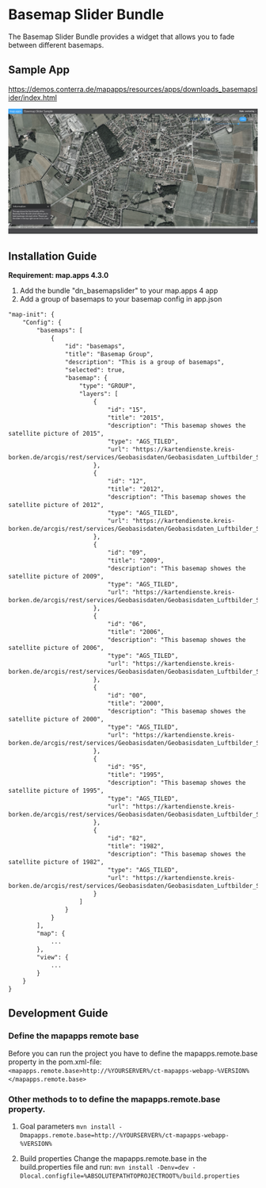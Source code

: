 # Basemap Slider Bundle
The Basemap Slider Bundle provides a widget that allows you to fade between different basemaps.

## Sample App
https://demos.conterra.de/mapapps/resources/apps/downloads_basemapslider/index.html

![Screenshot Sample App Basemap Slider](https://github.com/conterra/mapapps-basemap-slider/blob/master/screenshot.PNG)

## Installation Guide
**Requirement: map.apps 4.3.0**

1. Add the bundle "dn_basemapslider" to your map.apps 4 app
2. Add a group of basemaps to your basemap config in app.json

```
"map-init": {
    "Config": {
        "basemaps": [
            {
                "id": "basemaps",
                "title": "Basemap Group",
                "description": "This is a group of basemaps",
                "selected": true,
                "basemap": {
                    "type": "GROUP",
                    "layers": [
                        {
                            "id": "15",
                            "title": "2015",
                            "description": "This basemap showes the satellite picture of 2015",
                            "type": "AGS_TILED",
                            "url": "https://kartendienste.kreis-borken.de/arcgis/rest/services/Geobasisdaten/Geobasisdaten_Luftbilder_Sommer_2015_Kreis_Borken/MapServer"
                        },
                        {
                            "id": "12",
                            "title": "2012",
                            "description": "This basemap showes the satellite picture of 2012",
                            "type": "AGS_TILED",
                            "url": "https://kartendienste.kreis-borken.de/arcgis/rest/services/Geobasisdaten/Geobasisdaten_Luftbilder_Sommer_2012_Kreis_Borken/MapServer"
                        },
                        {
                            "id": "09",
                            "title": "2009",
                            "description": "This basemap showes the satellite picture of 2009",
                            "type": "AGS_TILED",
                            "url": "https://kartendienste.kreis-borken.de/arcgis/rest/services/Geobasisdaten/Geobasisdaten_Luftbilder_Sommer_2009_Kreis_Borken/MapServer"
                        },
                        {
                            "id": "06",
                            "title": "2006",
                            "description": "This basemap showes the satellite picture of 2006",
                            "type": "AGS_TILED",
                            "url": "https://kartendienste.kreis-borken.de/arcgis/rest/services/Geobasisdaten/Geobasisdaten_Luftbilder_Sommer_05_06_Kreis_Borken/MapServer"
                        },
                        {
                            "id": "00",
                            "title": "2000",
                            "description": "This basemap showes the satellite picture of 2000",
                            "type": "AGS_TILED",
                            "url": "https://kartendienste.kreis-borken.de/arcgis/rest/services/Geobasisdaten/Geobasisdaten_Luftbilder_Sommer_00_02_Kreis_Borken/MapServer"
                        },
                        {
                            "id": "95",
                            "title": "1995",
                            "description": "This basemap showes the satellite picture of 1995",
                            "type": "AGS_TILED",
                            "url": "https://kartendienste.kreis-borken.de/arcgis/rest/services/Geobasisdaten/Geobasisdaten_Luftbilder_Sommer_95_97_Kreis_Borken/MapServer"
                        },
                        {
                            "id": "82",
                            "title": "1982",
                            "description": "This basemap showes the satellite picture of 1982",
                            "type": "AGS_TILED",
                            "url": "https://kartendienste.kreis-borken.de/arcgis/rest/services/Geobasisdaten/Geobasisdaten_Luftbilder_Sommer_82_87_Kreis_Borken/MapServer"
                        }
                    ]
                }
            }
        ],
        "map": {
            ...
        },
        "view": {
            ...
        }
    }
}
```

## Development Guide
### Define the mapapps remote base
Before you can run the project you have to define the mapapps.remote.base property in the pom.xml-file:
`<mapapps.remote.base>http://%YOURSERVER%/ct-mapapps-webapp-%VERSION%</mapapps.remote.base>`

### Other methods to to define the mapapps.remote.base property.
1. Goal parameters
`mvn install -Dmapapps.remote.base=http://%YOURSERVER%/ct-mapapps-webapp-%VERSION%`

2. Build properties
Change the mapapps.remote.base in the build.properties file and run:
`mvn install -Denv=dev -Dlocal.configfile=%ABSOLUTEPATHTOPROJECTROOT%/build.properties`
